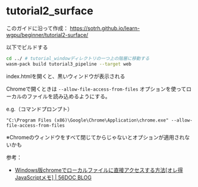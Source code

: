 # tutorial2_surface

このガイドに沿って作成：
https://sotrh.github.io/learn-wgpu/beginner/tutorial2-surface/

以下でビルドする
```bash
cd ../ # tutorial_windowディレクトリの一つ上の階層に移動する
wasm-pack build tutorial3_pipeline --target web
```

index.htmlを開くと、黒いウィンドウが表示される

Chromeで開くときは `--allow-file-access-from-files` オプションを使ってローカルのファイルを読み込めるようにする。

e.g.（コマンドプロンプト）
```
"C:\Program Files (x86)\Google\Chrome\Application\chrome.exe" --allow-file-access-from-files
```

※Chromeのウィンドウをすべて閉じてからじゃないとオプションが適用されないかも

参考：
- [Windows版chromeでローカルファイルに直接アクセスする方法[オレ得JavaScriptメモ] | 56DOC BLOG](https://blog.56doc.net/Entry/809/)